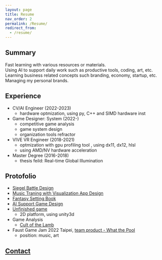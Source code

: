 ```yaml
---
layout: page
title: Resume
nav_order: 2
permalink: /Resume/
redirect_from:
  - /resume/
---
```


## Summary
Fast learning with various resources or materials.  
Using AI to support daily work such as productive tools, coding, art, etc.  
Learning business related concepts such branding, economy, startup, etc.  
Managing my personal brands.

## Experience
* CV/AI Engineer (2022-2023)
  * hardware optmization, using py, C++ and SIMD hardware inst
* Game Designer: System (2022-)
  * competitive game analysis
  * game system design
  * organization tools refractor
* VIVE VR Engineer (2018-2021)
  * optmization with gpu profiling tool , using dx11, dx12, hlsl
  * using AMD/NV hardware acceleration
* Master Degree (2016-2018)
  * thesis feild: Real-time Global Illumination

## Protofolio
* [Siegel Battle Design](/SettingBook/resume/Siegel%20Battle/)
* [Music Traning with Visualization App Design](https://github.com/posetmage/-app-)
* [Fantasy Setting Book](/SettingBook/)
* [AI Support Game Design](/StM4H4/)
* [Unfinished game](https://youtu.be/M7fq31j2F1I)
  * 2D platform, using unity3d
* Game Analysis
  * [Cult of the Lamb](/SettingBook/resume/CompetitiveAnalysis/Cult%20of%20the%20Lamb/)
* Faust Game Jam 2022 Taipei, [team product - What the Pool](https://yanagiragi.itch.io/what-the-pool)
  * position: music, art

## [Contact](/Contact)